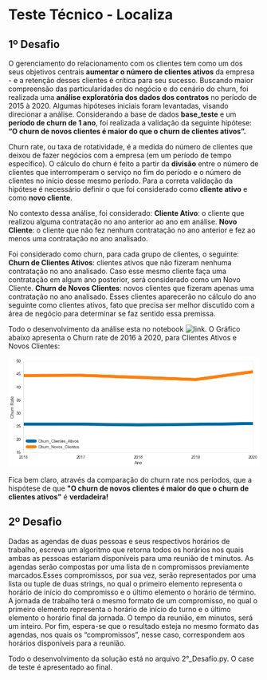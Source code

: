 # Teste Técnico - Localiza

## 1º Desafio

O gerenciamento do relacionamento com os clientes tem como um dos seus objetivos centrais **aumentar o número de clientes ativos** da empresa - e a retenção desses clientes é crítica para seu sucesso. Buscando maior compreensão das particularidades do negócio e do cenário do churn, foi realizada uma **análise exploratória dos dados dos contratos** no período de 2015 à 2020. Algumas hipóteses iniciais foram levantadas, visando direcionar a análise. Considerando a base de dados **base_teste** e um **período de churn de 1 ano**, foi realizada a validação da seguinte hipótese: **“O churn de novos clientes é maior do que o churn de clientes ativos”.**

Churn rate, ou taxa de rotatividade, é a medida do número de clientes que deixou de fazer negócios com a empresa (em um período de tempo específico). O cálculo do churn é feito a partir da **divisão** entre o número de clientes que interromperam o serviço no fim do período e o número de clientes no início desse mesmo período. Para a correta validação da hipótese é necessário definir o que foi considerado como **cliente ativo** e como **novo cliente**. 

No contexto dessa análise, foi considerado: 
**Cliente Ativo**: o cliente que realizou alguma contratação no ano anterior ao ano em análise.
**Novo Cliente**: o cliente que não fez nenhum contratação no ano anterior e fez ao menos uma contratação no ano analisado.

Foi considerado como churn, para cada grupo de clientes, o seguinte: 
**Churn de Clientes Ativos**: clientes ativos que não fizeram nenhuma contratação no ano analisado. Caso esse mesmo cliente faça uma contratação em algum ano posterior, será considerado como um Novo Cliente.
**Churn de Novos Clientes**: novos clientes que fizeram apenas uma contratação no ano analisado. Esses clientes aparecerão no cálculo do ano seguinte como clientes ativos, fato que precisa ser melhor discutido com a área de negócio para determinar se faz sentido essa premissa. 

Todo o desenvolvimento da análise esta no notebook ![link](1°_Desafio.ipynb). O Gráfico abaixo apresenta o Churn rate de 2016 à 2020, para Clientes Ativos e Novos Clientes: 

![ScreenShot](churn_rates.png)


Fica bem claro, através da comparação do churn rate nos períodos, que a hispótese de que **"O churn de novos clientes é maior do que o churn de clientes ativos"** é **verdadeira!**


## 2º Desafio

Dadas as agendas de duas pessoas e seus respectivos horários de trabalho, escreva um algoritmo que retorna todos os horários nos quais ambas as pessoas estariam disponíveis para uma reunião de t minutos. As agendas serão compostas por uma lista de n compromissos previamente marcados.Esses compromissos, por sua vez, serão representados por uma lista ou tuple de duas strings, no qual o primeiro elemento representa o horário de início do compromisso e o último elemento o horário de término. A jornada de trabalho terá o mesmo formato de um compromisso, no qual o primeiro elemento representa o horário de início do turno e o último elemento o horário final da jornada. O tempo da reunião, em minutos, será um inteiro. Por fim, espera-se que o resultado esteja no mesmo formato das agendas, nos quais os “compromissos”, nesse caso, correspondem aos horários disponíveis para a reunião.

Todo o desenvolvimento da solução está no arquivo 2°_Desafio.py. O case de teste é apresentado ao final.